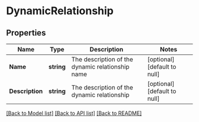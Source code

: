 # DynamicRelationship

## Properties
Name | Type | Description | Notes
------------ | ------------- | ------------- | -------------
**Name** | **string** | The description of the dynamic relationship name | [optional] [default to null]
**Description** | **string** | The description of the dynamic relationship | [optional] [default to null]

[[Back to Model list]](../README.md#documentation-for-models) [[Back to API list]](../README.md#documentation-for-api-endpoints) [[Back to README]](../README.md)

